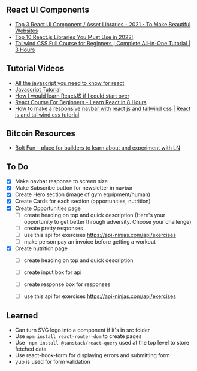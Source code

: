 ## React UI Components
- [Top 3 React UI Component / Asset Libraries - 2021 - To Make Beautiful Websites](https://www.youtube.com/watch?v=FUZXCRk9nIY)
- [Top 10 React.js Libraries You Must Use in 2022!](https://www.youtube.com/watch?v=gkKGlYRVd8A)
- [Tailwind CSS Full Course for Beginners | Complete All-in-One Tutorial | 3 Hours](https://www.youtube.com/watch?v=lCxcTsOHrjo)

## Tutorial Videos
- [All the javascript you need to know for react](https://www.youtube.com/watch?v=m55PTVUrlnA)
- [Javascript Tutorial](https://www.w3schools.com/js/default.asp)
- [How I would learn ReactJS if I could start over](https://www.youtube.com/watch?v=XMgNgEc94d8)
- [React Course For Beginners - Learn React in 8 Hours](https://www.youtube.com/watch?v=f55qeKGgB_M) 
- [How to make a responsive navbar with react js and tailwind css | React js and tailwind css tutorial](https://www.youtube.com/watch?v=74ys-dT94mA)

## Bitcoin Resources
- [Bolt Fun – place for builders to learn about and experiment with LN](https://bolt.fun/)

## To Do
- [x] Make navbar response to screen size
- [x] Make Subscribe button for newsletter in navbar
- [x] Create Hero section (image of gym equipment/human)
- [x] Create Cards for each section (opportunities, nutrition)
- [x] Create Opportunities page
  - [ ] create heading on top and quick description (Here's your opportunity to get better through adversity. Choose your challenge)
  - [ ] create pretty responses
  - [ ] use this api for exercises https://api-ninjas.com/api/exercises
  - [ ] make person pay an invoice before getting a workout
- [x] Create nutrition page
  - [ ] create heading on top and quick description
  - [ ] create input box for api
  - [ ] create response box for responses
  - [ ] use this api for exercises https://api-ninjas.com/api/exercises



## Learned
- Can turn SVG logo into a component if it's in src folder
- Use `npm install react-router-dom` to create pages
- Use ` npm install @tanstack/react-query` used at the top level to store fetched data
- Use react-hook-form for displaying errors and submitting form
- yup is used for form validation